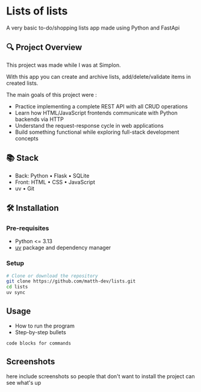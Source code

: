 # Lists of lists

A very basic to-do/shopping lists app made using Python and FastApi

## 🔍 Project Overview

This project was made while I was at Simplon. 

With this app you can create and archive lists, add/delete/validate items in created lists.

The main goals of this project were :
- Practice implementing a complete REST API with all CRUD operations
- Learn how HTML/JavaScript frontends communicate with Python backends via HTTP
- Understand the request-response cycle in web applications
- Build something functional while exploring full-stack development concepts


## 📚 Stack

- Back: Python • Flask • SQLite
- Front: HTML • CSS • JavaScript
- uv • Git

## 🛠️ Installation

### Pre-requisites
* Python <= 3.13 
* [uv](https://docs.astral.sh/uv/) package and dependency manager

### Setup

```bash
# Clone or download the repository
git clone https://github.com/matth-dev/lists.git
cd lists
uv sync
```

## Usage

* How to run the program
* Step-by-step bullets
```
code blocks for commands
```

## Screenshots

here include screenshots so people that don't want to install the project can see what's up